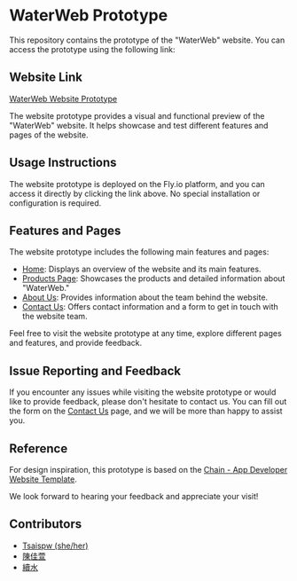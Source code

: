 # WaterWeb Prototype

This repository contains the prototype of the "WaterWeb" website. You can access the prototype using the following link:

## Website Link

[WaterWeb Website Prototype](https://waterweb.fly.dev)

The website prototype provides a visual and functional preview of the "WaterWeb" website. It helps showcase and test different features and pages of the website.

## Usage Instructions

The website prototype is deployed on the Fly.io platform, and you can access it directly by clicking the link above. No special installation or configuration is required.

## Features and Pages

The website prototype includes the following main features and pages:

- [Home](https://waterweb.fly.dev): Displays an overview of the website and its main features.
- [Products Page](https://waterweb.fly.dev/products): Showcases the products and detailed information about "WaterWeb."
- [About Us](https://waterweb.fly.dev/about): Provides information about the team behind the website.
- [Contact Us](https://waterweb.fly.dev/contact): Offers contact information and a form to get in touch with the website team.

Feel free to visit the website prototype at any time, explore different pages and features, and provide feedback.

## Issue Reporting and Feedback

If you encounter any issues while visiting the website prototype or would like to provide feedback, please don't hesitate to contact us. You can fill out the form on the [Contact Us](https://waterweb.fly.dev/contact) page, and we will be more than happy to assist you.

## Reference

For design inspiration, this prototype is based on the [Chain - App Developer Website Template](https://templatemo.com/tm-570-chain-app-dev).

We look forward to hearing your feedback and appreciate your visit!

## Contributors

- [Tsaispw (she/her)](https://github.com/tsaispw)
- [陳佳萱](https://github.com/jrshn)
- [續水](https://www.linkedin.com/company/%E7%BA%8C%E6%B0%B4/)
